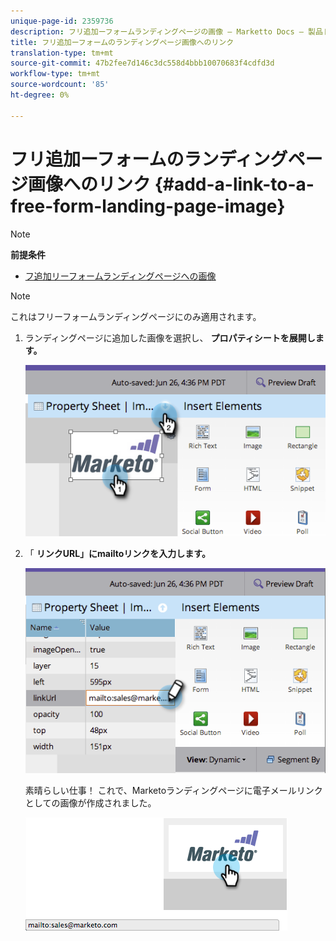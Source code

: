 ```yaml
---
unique-page-id: 2359736
description: フリ追加ーフォームランディングページの画像 — Marketto Docs — 製品ドキュメントへのリンク
title: フリ追加ーフォームのランディングページ画像へのリンク
translation-type: tm+mt
source-git-commit: 47b2fee7d146c3dc558d4bbb10070683f4cdfd3d
workflow-type: tm+mt
source-wordcount: '85'
ht-degree: 0%

---
```



# フリ追加ーフォームのランディングページ画像へのリンク {#add-a-link-to-a-free-form-landing-page-image}

>[!NOTE]
>
>**前提条件**
>
>* [フ追加リーフォームランディングページへの画像](add-an-image-to-a-free-form-landing-page.md)

>



>[!NOTE]
>
>これはフリーフォームランディングページにのみ適用されます。

1. ランディングページに追加した画像を選択し、 **プロパティシートを展開します。**

   ![](assets/image2014-9-18-15-3a29-3a0.png)

1. 「 **リンクURL」にmailtoリンクを入力します。**

   ![](assets/image2014-9-18-15-3a29-3a21.png)

   素晴らしい仕事！ これで、Marketoランディングページに電子メールリンクとしての画像が作成されました。

   ![](assets/image2014-9-18-15-3a29-3a38.png)


